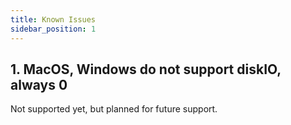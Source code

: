 ```yaml
---
title: Known Issues
sidebar_position: 1
---
```


## 1. MacOS, Windows do not support diskIO, always 0
Not supported yet, but planned for future support.
